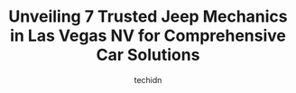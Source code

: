 ---
layout: ampstory
image: https://images.unsplash.com/photo-1570730325943-d6cc45ec31b2?ixlib=rb-4.0.3&ixid=MnwxMjA3fDB8MHxwaG90by1wYWdlfHx8fGVufDB8fHx8&auto=format&fit=crop&w=640&h=853&q=80
author: techidn
featured: false
description: Discover the 7 best Jeep Mechanic in Las Vegas NV, USA and ensure your vehicle receives the highest quality of care. These trusted professionals are known for their skill, knowledge, and ded
title: Unveiling 7 Trusted Jeep Mechanics in Las Vegas NV for Comprehensive Car Solutions
cover:
   title: Unveiling 7 Trusted Jeep Mechanics in Las Vegas NV for Comprehensive Car Solutions
   subtitle: Rickpate
   background: https://images.unsplash.com/photo-1570730325943-d6cc45ec31b2?ixlib=rb-4.0.3&ixid=MnwxMjA3fDB8MHxwaG90by1wYWdlfHx8fGVufDB8fHx8&auto=format&fit=crop&w=640&h=853&q=80

pages: 
 - layout: thirds
   top: <h1>#1 Dons D.I. Auto and Truck Service</h1>
   bottom: "<p>Im very impressed with the service I got from Dons. I know a decent amount about cars and have worked on my own so often times when I go to get my car serviced I ca</p>"
   background: https://www.knot35.com/toplist/wp-content/uploads/2023/06/best-jeep-mechanic-1-in-las-vegas-nv-1685834726.png
   backgroundblur: true
 - layout: thirds
   top: <h1>#2 Angel Mobile Mechanic LLC</h1>
   bottom: "<p>3065 N Rancho Dr #180, Las Vegas, NV 89130, United States</p>"
   background: https://www.knot35.com/toplist/wp-content/uploads/2023/06/best-jeep-mechanic-2-in-las-vegas-nv-1685834727.jpeg
   cta:
      link: https://www.knot35.com/toplist/unveiling-7-trusted-jeep-mechanics-in-las-vegas-nv-for-comprehensive-car-solutions/
      text: Unveiling 7 Trusted Jeep Mechanics in Las Vegas NV for Comprehensive Car Solutions
 - layout: thirds
   top: <h1>#3 Busy Buggy Auto Repair</h1>
   bottom: "<p>3894 Spring Mountain Rd, Las Vegas, NV 89102, United States</p>"
   background: https://www.knot35.com/toplist/wp-content/uploads/2023/06/best-jeep-mechanic-3-in-las-vegas-nv-1685834728.jpeg
   cta:
      link: https://www.knot35.com/toplist/unveiling-7-trusted-jeep-mechanics-in-las-vegas-nv-for-comprehensive-car-solutions/
      text: Unveiling 7 Trusted Jeep Mechanics in Las Vegas NV for Comprehensive Car Solutions
 - layout: thirds
   top: <h1>#4 Doc Auto Repair</h1>
   bottom: "<p>4380 E Lake Mead Blvd # F, Las Vegas, NV 89115, United States</p>"
   background: https://images.unsplash.com/photo-1567360425618-1594206637d2?ixlib=rb-4.0.3&ixid=MnwxMjA3fDB8MHxwaG90by1wYWdlfHx8fGVufDB8fHx8&auto=format&fit=crop&w=640&h=853&q=80
   cta:
      link: https://www.knot35.com/toplist/unveiling-7-trusted-jeep-mechanics-in-las-vegas-nv-for-comprehensive-car-solutions/
      text: Unveiling 7 Trusted Jeep Mechanics in Las Vegas NV for Comprehensive Car Solutions
 - layout: thirds
   top: <h1>#5 Monaghans Auto Repair</h1>
   bottom: "<p>2009 S Decatur Blvd, Las Vegas, NV 89102, United States</p>"
   background: https://images.unsplash.com/photo-1518640467707-6811f4a6ab73?ixlib=rb-4.0.3&ixid=MnwxMjA3fDB8MHxwaG90by1wYWdlfHx8fGVufDB8fHx8&auto=format&fit=crop&w=640&h=853&q=80
   cta:
      link: https://www.knot35.com/toplist/unveiling-7-trusted-jeep-mechanics-in-las-vegas-nv-for-comprehensive-car-solutions/
      text: Unveiling 7 Trusted Jeep Mechanics in Las Vegas NV for Comprehensive Car Solutions
 - layout: thirds
   top: <h1>#6 Nacho Mobile Auto Repair</h1>
   bottom: "<p>2954 Westwood Dr STE A, Las Vegas, NV 89109, United States</p>"
   background: https://images.unsplash.com/photo-1608501821300-4f99e58bba77?ixlib=rb-4.0.3&ixid=MnwxMjA3fDB8MHxwaG90by1wYWdlfHx8fGVufDB8fHx8&auto=format&fit=crop&w=640&h=853&q=80
   cta:
      link: https://www.knot35.com/toplist/unveiling-7-trusted-jeep-mechanics-in-las-vegas-nv-for-comprehensive-car-solutions/
      text: Unveiling 7 Trusted Jeep Mechanics in Las Vegas NV for Comprehensive Car Solutions
 - layout: thirds
   top: <h1>#7 Howies Automotive Service Center</h1>
   bottom: "<p>980 S Main St, Las Vegas, NV 89101, United States</p>"
   background: https://images.unsplash.com/photo-1522441815192-d9f04eb0615c?ixlib=rb-4.0.3&ixid=MnwxMjA3fDB8MHxwaG90by1wYWdlfHx8fGVufDB8fHx8&auto=format&fit=crop&w=640&h=853&q=80
   cta:
      link: https://www.knot35.com/toplist/unveiling-7-trusted-jeep-mechanics-in-las-vegas-nv-for-comprehensive-car-solutions/
      text: Unveiling 7 Trusted Jeep Mechanics in Las Vegas NV for Comprehensive Car Solutions
 - layout: thirds
   middle: Continue reading...
   background: https://images.unsplash.com/photo-1602536052359-ef94c21c5948?ixlib=rb-4.0.3&ixid=MnwxMjA3fDB8MHxwaG90by1wYWdlfHx8fGVufDB8fHx8&auto=format&fit=crop&w=640&h=853&q=80
   cta:
      link: https://www.knot35.com/toplist/unveiling-7-trusted-jeep-mechanics-in-las-vegas-nv-for-comprehensive-car-solutions/
      text: Unveiling 7 Trusted Jeep Mechanics in Las Vegas NV for Comprehensive Car Solutions
      
---